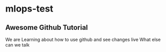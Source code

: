 # mlops-test

## Awesome Github Tutorial

We are Learning about how to use github and see changes live
What else can we talk 
